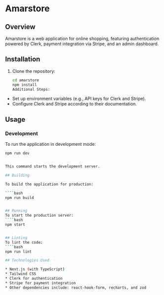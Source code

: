 # Amarstore

## Overview

Amarstore is a web application for online shopping, featuring authentication powered by Clerk, payment integration via Stripe, and an admin dashboard.

## Installation

1. Clone the repository:
   ```bash
   cd amarstore
   npm install
   Additional Steps:
   ```

- Set up environment variables (e.g., API keys for Clerk and Stripe).
- Configure Clerk and Stripe according to their documentation.

## Usage

### Development

To run the application in development mode:

````bash
npm run dev


This command starts the development server.

## Building

To build the application for production:

````bash
npm run build


## Running
To start the production server:
````bash
npm start


## Linting
To lint the code:
````bash
npm run lint

## Technologies Used

* Next.js (with TypeScript)
* Tailwind CSS
* Clerk for authentication
* Stripe for payment integration
* Other dependencies include: react-hook-form, recharts, and zod

````
